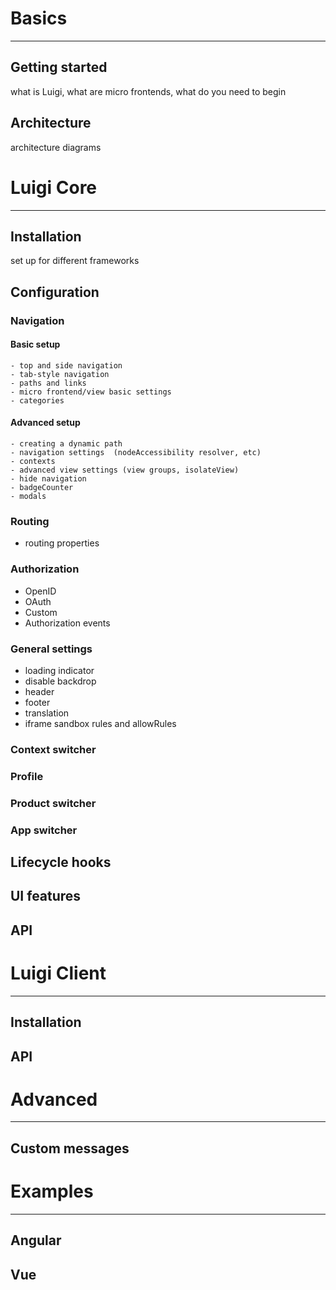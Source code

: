 # Basics
-----
## Getting started
what is Luigi, what are micro frontends, what do you need to begin

## Architecture
architecture diagrams

# Luigi Core
------

## Installation
set up for different frameworks

## Configuration

### Navigation

#### Basic setup
    - top and side navigation
    - tab-style navigation
    - paths and links
    - micro frontend/view basic settings
    - categories

#### Advanced setup
    - creating a dynamic path
    - navigation settings  (nodeAccessibility resolver, etc)
    - contexts
    - advanced view settings (view groups, isolateView)
    - hide navigation
    - badgeCounter
    - modals

### Routing
- routing properties

### Authorization
- OpenID
- OAuth
- Custom
- Authorization events

### General settings
- loading indicator
- disable backdrop
- header
- footer
- translation
- iframe sandbox rules and allowRules

### Context switcher

### Profile

### Product switcher

### App switcher

## Lifecycle hooks

## UI features

## API

# Luigi Client

-------

## Installation

## API

# Advanced

-------
## Custom messages

# Examples

-------

## Angular

## Vue
